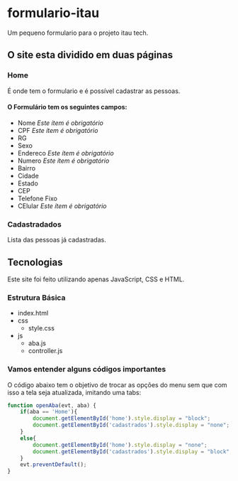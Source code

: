 # formulario-itau

Um pequeno formulario para o projeto itau tech.

## O site esta dividido em duas páginas

### Home

É onde tem o formulario e é possível cadastrar as pessoas.

#### O Formulário tem os seguintes campos:

* Nome  _Este ítem é obrigatório_
* CPF  _Este ítem é obrigatório_
* RG
* Sexo
* Endereco  _Este ítem é obrigatório_
* Numero  _Este ítem é obrigatório_
* Bairro
* Cidade
* Estado
* CEP
* Telefone Fixo
* CElular  _Este ítem é obrigatório_

### Cadastradados

Lista das pessoas já cadastradas.

## Tecnologias

Este site foi feito utilizando apenas JavaScript, CSS e HTML.

### Estrutura Básica

- index.html
- css
  - style.css
- js
  - aba.js
  - controller.js

### Vamos entender alguns códigos importantes

O código abaixo tem o objetivo de trocar as opções do menu sem que com isso a tela seja atualizada, imitando uma tabs:

```javascript
function openAba(evt, aba) {
	if(aba == 'Home'){
		document.getElementById('home').style.display = "block";
		document.getElementById('cadastrados').style.display = "none";
	}
	else{
		document.getElementById('home').style.display = "none";
		document.getElementById('cadastrados').style.display = "block";
	}
	evt.preventDefault();
}
```
